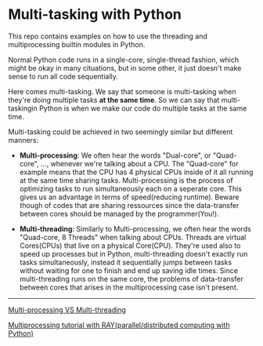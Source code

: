 # Multi-tasking with Python

This repo contains examples on how to use the threading and multiprocessing builtin modules in Python.

Normal Python code runs in a single-core, single-thread fashion, which might be okay in many cituations, but in some other, it just doesn't make sense to run all code sequentially.

Here comes multi-tasking. We say that someone is multi-tasking when they're doing multiple tasks **at the same time**. So we can say that multi-taskingin Python is when we make our code do multiple tasks at the same time.

Multi-tasking could be achieved in two seemingly similar but different manners:

- **Multi-processing**: We often hear the words "Dual-core", or "Quad-core", ..., whenever we're talking about a CPU. The "Quad-core" for example means that the CPU has 4 physical CPUs inside of it all running at the same time sharing tasks. Multi-processing is the process of optimizing tasks to run simultaneously each on a seperate core. This gives us an advantage in terms of speed(reducing runtime). Beware though of codes that are sharing ressources since the data-transfer between cores should be managed by the programmer(You!).

- **Multi-threading**: Similarly to Multi-processing, we often hear the words "Quad-core, 8 Threads" when talking about CPUs. Threads are virtual Cores(CPUs) that live on a physical Core(CPU). They're used also to speed up processes but in Python, multi-threading doesn't exactly run tasks simultaneously, instead it sequentially jumps between tasks without waiting for one to finish and end up saving idle times. Since multi-threading runs on the same core, the problems of data-transfer between cores that arises in the multiprocessing case isn't present.

---

[Multi-processing VS Multi-threading](https://www.geeksforgeeks.org/difference-between-multithreading-vs-multiprocessing-in-python/)

[Multiprocessing tutorial with RAY(parallel/distributed computing with Python)](https://towardsdatascience.com/modern-parallel-and-distributed-python-a-quick-tutorial-on-ray-99f8d70369b8) 
